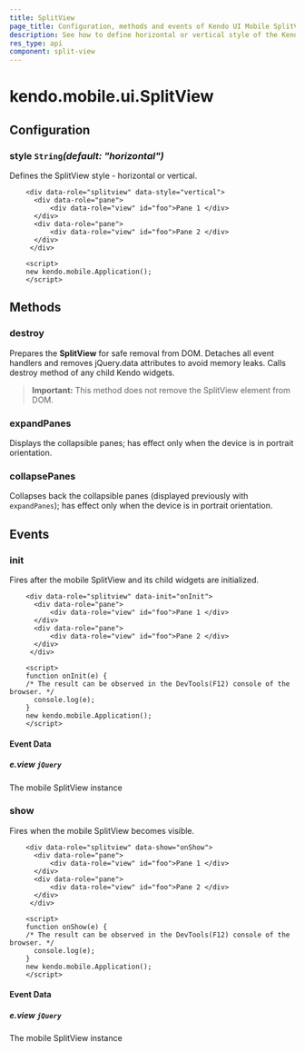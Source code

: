 ```yaml
---
title: SplitView
page_title: Configuration, methods and events of Kendo UI Mobile SplitView
description: See how to define horizontal or vertical style of the Kendo UI Mobile SplitView widget and learn which events are fired.
res_type: api
component: split-view
---
```


# kendo.mobile.ui.SplitView

## Configuration

### style `String`*(default: "horizontal")*

Defines the SplitView style - horizontal or vertical.

```
    <div data-role="splitview" data-style="vertical">
      <div data-role="pane">
          <div data-role="view" id="foo">Pane 1 </div>
      </div>
      <div data-role="pane">
          <div data-role="view" id="foo">Pane 2 </div>
      </div>
     </div>

    <script>
    new kendo.mobile.Application();
    </script>
```

## Methods

### destroy

Prepares the **SplitView** for safe removal from DOM. Detaches all event handlers and removes jQuery.data attributes to avoid memory leaks. Calls destroy method of any child Kendo widgets.

> **Important:** This method does not remove the SplitView element from DOM.


### expandPanes

Displays the collapsible panes; has effect only when the device is in portrait orientation.

### collapsePanes

Collapses back the collapsible panes (displayed previously with `expandPanes`); has effect only when the device is in portrait orientation.

## Events

### init

Fires after the mobile SplitView and its child widgets are initialized.

```
    <div data-role="splitview" data-init="onInit">
      <div data-role="pane">
          <div data-role="view" id="foo">Pane 1 </div>
      </div>
      <div data-role="pane">
          <div data-role="view" id="foo">Pane 2 </div>
      </div>
     </div>

    <script>
    function onInit(e) {
	/* The result can be observed in the DevTools(F12) console of the browser. */
      console.log(e);
    }
    new kendo.mobile.Application();
    </script>
```

#### Event Data

##### e.view `jQuery`

The mobile SplitView instance

### show

Fires when the mobile SplitView becomes visible.

```
    <div data-role="splitview" data-show="onShow">
      <div data-role="pane">
          <div data-role="view" id="foo">Pane 1 </div>
      </div>
      <div data-role="pane">
          <div data-role="view" id="foo">Pane 2 </div>
      </div>
     </div>

    <script>
    function onShow(e) {
	/* The result can be observed in the DevTools(F12) console of the browser. */
      console.log(e);
    }
    new kendo.mobile.Application();
    </script>
```

#### Event Data

##### e.view `jQuery`

The mobile SplitView instance
